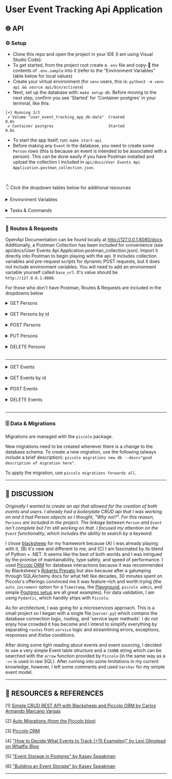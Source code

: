 # **User Event Tracking Api Application**

## 🌐 **API**

### ⚙️ **Setup**

- Clone this repo and open the project in your IDE (I am using Visual Studio Code):
- To get started, from the project root create a `.env` file and copy-🍝 the contents of `.env.sample` into it (refer to the "Environment Variables" table below for local values)
- Create your virtual environment (for `venv` users, this is: `python3 -m venv api && source api/bin/activate`)
- Next, set up the database with: `make setup-db`. Before moving to the next step, confirm you see 'Started' for 'Container postgres' in your terminal, like this:
```
[+] Running 3/3
 ✔ Volume "user_event_tracking_app_db-data"  Created                                                                                                                                                   0.0s 
 ✔ Container postgres                        Started                                                                                                                                                   0.0s 
```
- To start the app itself, run: `make start-api`
- Before making any `Event` in the database, you need to create some `Person` rows (this is because an event is intended to be associated with a person). This can be done easily if you have Postman installed and upload the collection I included in `api/docs/User Events Api Application.postman_collection.json`.

<br/>


👇 Click the dropdown tables below for additional resources

<details>
<summary>Environment Variables</summary>

_While there is only one environment currently (local), variables for database connections, authentication, and other sensitive information would need to be changed for non-local development_.

| Env Variable | Local Value | Description & Usage |
| --- | --- | --- |
| `DB_HOST` | `"localhost"` | The host for the PostgreSQL database |
| `DB_NAME` | `"postgres"` | The name of the PostgreSQL database |
| `DB_PASS` | `"password"` | The password for the PostgreSQL database |
| `DB_PORT` | `6543` | The port for the PostgreSQL database |
| `DB_USER`  | `"dev"` |The user of the PostgreSQL database (PostgreSQL requires this) |
| `ENVIRONMENT` | `"local"` | Denotes the current development environment |
| `SHOW_ERROR_DETAILS` | `false` | Allows exception details to be surfaced directly from failing web requests as described [here]("https://www.neoteroi.dev/blacksheep/application/#handling-errors"). To avoid security issues, this is `false` by default and will only be `true` if `ENVIRONMENT="local"` |

</details>
<br/>

<details>
<summary>Tasks & Commands</summary>

<br/>

| Command | Description |
| --- | --- |
| `make start-api` | Starts the api (assuming the database is already running successfully) |
| `make setup-db` | Sets up PostgreSQL database in a docker container |

</details>

---

### 🔗 **Routes & Requests**

OpenApi Documentation can be found locally at http://127.0.0.1:8080/docs. Additionally, a Postman Collection has been included for convenience (see api/docs/User Events Api Application.postman_collection.json). Import it directly into Postman to begin playing with the api. It includes collection variables and pre-request scripts for dynamic POST requests, but it does not include environment variables. You will need to add an environment variable yourself called `base_url`. It's value should be `http://127.0.0.1:8080`.

For those who don't have Postman, Routes & Requests are included in the dropdowns below

<details>
<summary>GET Persons</summary>
<br/>

Route: `http://127.0.0.1:8080/persons`

Response: 
```
{
    "data": [
        {
            "id": "e67e0a09-b4bf-465b-9490-a1f284d2d090",
            "datetime_created": "2023-10-06T02:39:56.366948",
            "datetime_modified": "2023-10-06T02:39:56.366948",
            "email": "Effie.Abshire@test.mock",
            "events": [],
            "first_name": "Effie",
            "last_name": "Abshire",
            "role": "user"
        },
        {
            "id": "3ebec32b-49bb-455e-a0ae-8fbf6c440581",
            "datetime_created": "2023-10-06T02:41:02.502941",
            "datetime_modified": "2023-10-06T02:41:02.502941",
            "email": "Rosamond.Luettgen@test.mock",
            "events": [],
            "first_name": "Rosamond",
            "last_name": "Luettgen",
            "role": "admin"
        },
        {
            "id": "bea58cbf-0b80-4564-be18-29e258468f2e",
            "datetime_created": "2023-10-06T02:41:08.307449",
            "datetime_modified": "2023-10-05T21:56:47.467118",
            "email": "Scott.Summers@test.mock",
            "events": [],
            "first_name": "Scott",
            "last_name": "Summers",
            "role": "admin"
        }
    ],
    "response": {
        "details": "The request was successful",
        "message": "Ok",
        "status": 200
    }
}
```

</details>

<br/>

<details>
<summary>GET Persons by id</summary>
<br/>

Route: `http://127.0.0.1:8080/persons/{id}`

Response: 
```
{
    "data": {
        "id": "bea58cbf-0b80-4564-be18-29e258468f2e",
        "datetime_created": "2023-10-06T02:41:08.307449",
        "datetime_modified": "2023-10-05T21:56:47.467118",
        "email": "Scott.Summers@test.mock",
        "events": [],
        "first_name": "Scott",
        "last_name": "Summers",
        "role": "admin"
    },
    "response": {
        "details": "The request was successful",
        "message": "Ok",
        "status": 200
    }
}
```

</details>

<br/>

<details>
<summary>POST Persons</summary>
<br/>

Route: `http://127.0.0.1:8080/persons`

Request body: 
```
{
  "email": "kate.pryde@marauders.mock",
  "first_name": "Kate",
  "last_name": "Pryde",
  "role": 'admin'
}
```

Response: 
```
{
    "data": {
        "id": "e67e0a09-b4bf-465b-9490-a1f284d2d090",
        "datetime_created": "2023-10-06T02:39:56.366948",
        "datetime_modified": "2023-10-06T02:39:56.366948",
        "email": "kate.pryde@marauders.mock",
        "events": [],
        "first_name": "Kae",
        "last_name": "Pryde",
        "role": "admin"
    },
    "response": {
        "details": "The request was successful",
        "message": "Ok",
        "status": 201
    }
}
```

</details>

<br/>

<details>
<summary>PUT Persons</summary>
<br/>

Route: `http://127.0.0.1:8080/persons/{id}`

Request body: 
```
{
  "id": "bea58cbf-0b80-4564-be18-29e258468f2e",
  "email": "Scott.Summers@test.mock",
  "events": [],
  "first_name": "Scott",
  "last_name": "Summers",
  "role": "admin"
}
```

Response: 
```
{
    "data": {
        "id": "bea58cbf-0b80-4564-be18-29e258468f2e",
        "datetime_created": "2023-10-06T02:41:08.307449",
        "datetime_modified": "2023-10-05T21:56:47.467118",
        "email": "Scott.Summers@test.mock",
        "events": [],
        "first_name": "Scott",
        "last_name": "Summers",
        "role": "admin"
    },
    "response": {
        "details": "The request was successful",
        "message": "Ok",
        "status": 200
    }
}
```

</details>

<br/>

<details>
<summary>DELETE Persons</summary>
<br/>

Route: `http://127.0.0.1:8080/persons/{id}`

Request body: 
```
{
    "id": "7c56a5bc-6037-432f-bd4e-3606a744fcf4"
}
```

Response: 
```
{
    "data": null,
    "response": {
        "details": "The request was successful",
        "message": "Ok",
        "status": 200
    }
}
```

</details>

<br/>

---

<details>
<summary>GET Events</summary>
<br/>

Route: `http://127.0.0.1:8080/events`

Params (optional): `?search="{keyword}"`

Response: 
```
{
    "data": [
        {
            "id": "3c492150-9ff3-493b-9b50-3c38bfca3baa",
            "datetime_created": "2023-10-06T10:53:05.830770",
            "event_type": "submitted_feedback",
            "person_id": "049bb5dd-91d2-464e-b049-07da3e8d2627"
        },
        {
            "id": "97406743-6987-44a8-bb97-d05da2f5f378",
            "datetime_created": "2023-10-06T10:53:28.421469",
            "event_type": "click",
            "person_id": "0fcf3634-9b0c-4ceb-ab53-7ba8edf3d5fa"
        },
        {
            "id": "274550f2-9660-4bf6-94e1-2aa6cc42982c",
            "datetime_created": "2023-10-06T10:53:30.265901",
            "event_type": "submitted_feedback",
            "person_id": "0fcf3634-9b0c-4ceb-ab53-7ba8edf3d5fa"
        },
        {
            "id": "9c65af1a-c109-4c17-9bf1-5f4bcac95e3c",
            "datetime_created": "2023-10-06T10:53:31.283195",
            "event_type": "signup",
            "person_id": "0fcf3634-9b0c-4ceb-ab53-7ba8edf3d5fa"
        }
    ],
    "response": {
        "details": "The request was successful",
        "message": "Ok",
        "status": 200
    }
}
```

</details>

<br/>

<details>
<summary>GET Events by id</summary>
<br/>

Route: `http://127.0.0.1:8080/events/{id}`

Response: 
```
{
    "data": {
        "id": "62701308-809d-4302-b345-92ca72285194",
        "datetime_created": "2023-10-06T08:44:23.125253",
        "event_type": "signup",
        "person_id": "049bb5dd-91d2-464e-b049-07da3e8d2627"
    },
    "response": {
        "details": "The request was successful",
        "message": "Ok",
        "status": 200
    }
}
```

</details>

<br/>

<details>
<summary>POST Events</summary>
<br/>

Route: `http://127.0.0.1:8080/events/{id}`

Request body:
```
{
  "event_type": "signup",
  "person_id": "9c65af1a-c109-4c17-9bf1-5f4bcac95e3c"
}
```

Response: 
```
{
    "data": {
        "id": "9c65af1a-c109-4c17-9bf1-5f4bcac95e3c",
        "datetime_created": "2023-10-06T10:53:31.283195",
        "event_type": "signup",
        "person_id": "0fcf3634-9b0c-4ceb-ab53-7ba8edf3d5fa"
    },
    "response": {
        "details": "The request was successful",
        "message": "Ok",
        "status": 201
    }
}
```

</details>

<br/>

<details>
<summary>DELETE Events</summary>
<br/>

Route: `http://127.0.0.1:8080/events/{id}`

Request body:
```
{
    "id": "62701308-809d-4302-b345-92ca72285194",
    "person_id": "049bb5dd-91d2-464e-b049-07da3e8d2627"
}
```

Response: 
```
{
    "data": null,
    "response": {
        "details": "The request was successful",
        "message": "Ok",
        "status": 200
    }
}
```

</details>

<br/>

---

### 🗄️ **Data & Migrations**

Migrations are managed with the `piccolo` package.

New migrations need to be created whenever there is a change to the database schema. To create a new migration, use the following (always include a brief description): `piccolo migrations new db --desc="good description of migration here"`.

To apply the migration, use `piccolo migrations forwards all`.

<!-- #### 😇 **Best Practices**

---

## 🦄 **APP (UI)**

---

### ⚙️ **Setup** -->

---

## 💬 **DISCUSSION**

_Originally I wanted to create an api that allowed for the creation of both events and users. I already had a boilerplate CRUD api that I was working on and it had Person objects so I thought, "Why not?". For this reason, `Persons` are included in the project. The linkage between `Person` and `Event` isn't complete but I'm still working on that. I focused my attention on the `Event` functionality, which includes the ability to search by a keyword._

I chose [blacksheep](https://www.neoteroi.dev/blacksheep/) for my framework because (A) I was already playing with it, (B) it's new and different to me, and (C) I am fascinated by its blend of Python + .NET. It seems like the best of both worlds and I was intrigued by the promise of maintainability, type safety, and speed of performance. I used [Piccolo ORM](https://github.com/piccolo-orm/piccolo) for database interactions because it was recommended by Blacksheep's [Roberto Prevato](https://github.com/Neoteroi/BlackSheep/commits?author=RobertoPrevato) but also because after a galumping through SQLAlchemy docs for what felt like decades, 30 minutes spent on Piccolo's offerings convinced me it was feature-rich and worth trying (the `auto_increment` option for a `Timestamp`, the [Playground](https://piccolo-orm.readthedocs.io/en/latest/piccolo/getting_started/playground.html), `piccolo admin`, and simple [Postgres setup](https://piccolo-orm.readthedocs.io/en/latest/piccolo/getting_started/setup_postgres.html) are all great examples). For data validation, I am using `Pydantic`, which handily ships with `Piccolo`.

As for architecture, I was going for a microservices approach. This is a small project so I began with a single file (`server.py`) which contains the database connection logic, routing, and 'service layer methods'. I do not enjoy how crowded it has become and I intend to simplify everything by separating `routes` from `service` logic and streamlining errors, exceptions, responses and if/else conditions.

After doing some light reading about events and event sourcing, I decided to use a very simple Event table structure and a `JSONB` string which can be searched with the `arrow` function provided by `Piccolo` (in the same way as a `->>` is used in raw SQL). After running into some limitations in my current knowledge, however, I left some comments and used `Varchar` for my simple event model. 

---

## 📔 **RESOURCES & REFERENCES**

[1] [Simple CRUD REST API with Blacksheep and Piccolo ORM by Carlos Armando Marcano Vargas](https://medium.com/@carlosmarcano2704/simple-crud-rest-api-with-blacksheep-and-piccolo-orm-698e6e85ae80)

[2] [Auto Migrations (from the Piccolo blog)](https://piccolo-orm.com/blog/auto-migrations/)

[3] [Piccolo ORM](https://piccolo-orm.readthedocs.io/_/downloads/en/latest/pdf/)

[4] ["How to Decide What Events to Track (+15 Examples)" by Levi Olmstead on Whatfix Blog](https://whatfix.com/blog/events-to-track/)

[5] ["Event Storage in Postgres" by Kasey Speakman](https://dev.to/kspeakman/event-storage-in-postgres-4dk2)

[6] ["Building an Event Storage" by Kasey Speakman](https://cqrs.wordpress.com/documents/building-event-storage/)

<!-- 👇 A "... .NET library for building applications using document-based approach and Event Sourcing." But the docs were good and I'd like to explore this tool library in the future, as it appears to be very new. A video about the library is here: https://www.youtube.com/watch?v=rrWweRReLZM -->
<!-- [7] [Marten as Event Store](https://martendb.io/events/) -->

---
